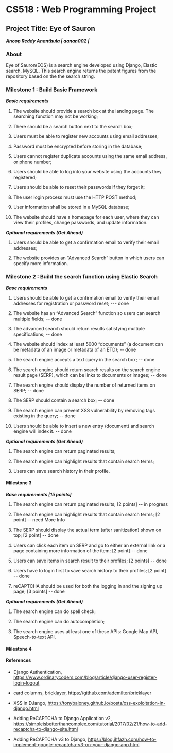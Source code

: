 # CS518 : Web Programming Project
## Project Title: Eye of Sauron
***Anoop Reddy Ananthula | aanan002 |***

### About

Eye of Sauron(EOS) is a search engine developed using Django, Elastic search, MySQL. This search engine returns the patent figures from the repository based on the the search string.

### Milestone 1 : Build Basic Framework

***Basic requirements***

1. The website should provide a search box at the landing page. The searching function
may not be working;

2. There should be a search button next to the search box;

3. Users must be able to register new accounts using email addresses;

4. Password must be encrypted before storing in the database;

5. Users cannot register duplicate accounts using the same email address, or phone number;

6. Users should be able to log into your website using the accounts they registered;

7. Users should be able to reset their passwords if they forget it;

8. The user login process must use the HTTP POST method;

9. User information shall be stored in a MySQL database;

10. The website should have a homepage for each user, where they can view their profiles, change passwords, and update information.

***Optional requirements (Get Ahead)***
1. Users should be able to get a confirmation email to verify their email addresses;

2. The website provides an “Advanced Search” button in which users can specify more
information.

### Milestone 2 :  Build the search function using Elastic Search

***Base requirements***

1. Users should be able to get a confirmation email to verify their email addresses for registration or password reset; --- done

2. The website has an “Advanced Search” function so users can search multiple fields; -- done

3. The advanced search should return results satisfying multiple specifications; -- done

4. The website should index at least 5000 “documents” (a document can be metadata of an image or metadata of an ETD); -- done

5. The search engine accepts a text query in the search box; -- done

6. The search engine should return search results on the search engine result page (SERP), which can be links to documents or images; -- done

7. The search engine should display the number of returned items on SERP; -- done

8. The SERP should contain a search box; -- done

9. The search engine can prevent XSS vulnerability by removing tags existing in the query; -- done 

10. Users should be able to insert a new entry (document) and search engine will index it. -- done

***Optional requirements (Get Ahead)***

1. The search engine can return paginated results;

2. The search engine can highlight results that contain search terms;

3. Users can save search history in their profile.

#### Milestone 3

***Base requirements [15 points]***

1. The search engine can return paginated results; [2 points] -- in progress

2. The search engine can highlight results that contain search terms; [2 point] -- need More Info

3. The SERP should display the actual term (after sanitization) shown on top; [2 point] -- done

4. Users can click each item on SERP and go to either an external link or a page containing 
more information of the item; [2 point] -- done

5. Users can save items in search result to their profiles; [2 points] -- done

6. Users have to login first to save search history to their profiles; [2 point] -- done

7. reCAPTCHA should be used for both the logging in and the signing up page; [3 points] -- done

***Optional requirements (Get Ahead)***

1. The search engine can do spell check;

2. The search engine can do autocompletion;

3. The search engine uses at least one of these APIs: Google Map API, Speech-to-text API.

#### Milestone 4

#### References

* Django Authentication, https://www.ordinarycoders.com/blog/article/django-user-register-login-logout

* card columns, bricklayer, https://github.com/ademilter/bricklayer

* XSS in DJango, https://tonybaloney.github.io/posts/xss-exploitation-in-django.html

* Adding ReCAPTCHA to Django Application v2, https://simpleisbetterthancomplex.com/tutorial/2017/02/21/how-to-add-recaptcha-to-django-site.html

* Adding ReCAPTCHA v3 to Django,  https://blog.ihfazh.com/how-to-implement-google-recaptcha-v3-on-your-django-app.html
